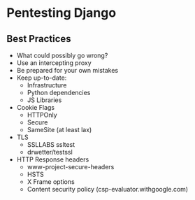 # Pentesting Django

## Best Practices

- What could possibly go wrong?
- Use an intercepting proxy
- Be prepared for your own mistakes
- Keep up-to-date:
    - Infrastructure
    - Python dependencies
    - JS Libraries
- Cookie Flags
    - HTTPOnly
    - Secure
    - SameSite (at least lax)
- TLS
    - SSLLABS ssltest
    - drwetter/testssl
- HTTP Response headers
    - www-project-secure-headers
    - HSTS
    - X Frame options
    - Content security policy (csp-evaluator.withgoogle.com)